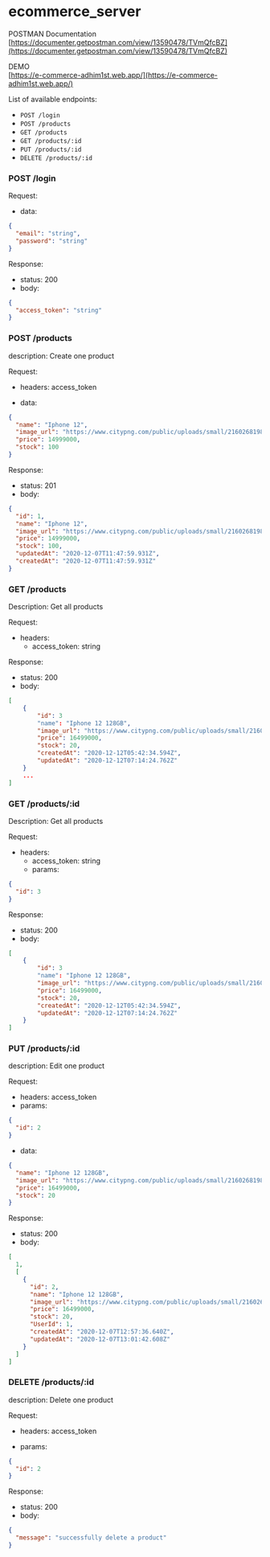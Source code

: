 # ecommerce_server

POSTMAN Documentation  
[https://documenter.getpostman.com/view/13590478/TVmQfcBZ](https://documenter.getpostman.com/view/13590478/TVmQfcBZ)

DEMO  
[https://e-commerce-adhim1st.web.app/](https://e-commerce-adhim1st.web.app/)

List of available endpoints:

- `POST /login`
- `POST /products`
- `GET /products`
- `GET /products/:id`
- `PUT /products/:id`
- `DELETE /products/:id`

### POST /login

Request:

- data:

```json
{
  "email": "string",
  "password": "string"
}
```

Response:

- status: 200
- body:
  ​

```json
{
  "access_token": "string"
}
```

### POST /products

description:
Create one product

Request:

- headers: access_token

- data:

```json
{
  "name": "Iphone 12",
  "image_url": "https://www.citypng.com/public/uploads/small/21602681980nyvpfanmd9fycm48ugtwzaiejtxxvsjzc8uaf0yglia3ijghfcd343eq3cdqvl6sgxs8gl05dh7ttkigntwkvme8x1uxazefw9rb.png",
  "price": 14999000,
  "stock": 100
}
```

​Response:

- status: 201
- body:
  ​

```json
{
  "id": 1,
  "name": "Iphone 12",
  "image_url": "https://www.citypng.com/public/uploads/small/21602681980nyvpfanmd9fycm48ugtwzaiejtxxvsjzc8uaf0yglia3ijghfcd343eq3cdqvl6sgxs8gl05dh7ttkigntwkvme8x1uxazefw9rb.png",
  "price": 14999000,
  "stock": 100,
  "updatedAt": "2020-12-07T11:47:59.931Z",
  "createdAt": "2020-12-07T11:47:59.931Z"
}
```

### GET /products

Description: Get all products

Request:

- headers:
  - access_token: string

Response:

- status: 200
- body:
  ​

```json
[
    {
        "id": 3
        "name": "Iphone 12 128GB",
        "image_url": "https://www.citypng.com/public/uploads/small/21602681980nyvpfanmd9fycm48ugtwzaiejtxxvsjzc8uaf0yglia3ijghfcd343eq3cdqvl6sgxs8gl05dh7ttkigntwkvme8x1uxazefw9rb.png",
        "price": 16499000,
        "stock": 20,
        "createdAt": "2020-12-12T05:42:34.594Z",
        "updatedAt": "2020-12-12T07:14:24.762Z"
    }
    ...
]
```

### GET /products/:id

Description: Get all products

Request:

- headers:
  - access_token: string
  - params:

```json
{
  "id": 3
}
```

Response:

- status: 200
- body:
  ​

```json
[
    {
        "id": 3
        "name": "Iphone 12 128GB",
        "image_url": "https://www.citypng.com/public/uploads/small/21602681980nyvpfanmd9fycm48ugtwzaiejtxxvsjzc8uaf0yglia3ijghfcd343eq3cdqvl6sgxs8gl05dh7ttkigntwkvme8x1uxazefw9rb.png",
        "price": 16499000,
        "stock": 20,
        "createdAt": "2020-12-12T05:42:34.594Z",
        "updatedAt": "2020-12-12T07:14:24.762Z"
    }
]
```

### PUT /products/:id

description:
Edit one product

Request:

- headers: access_token
- params:

```json
{
  "id": 2
}
```

- data:

```json
{
  "name": "Iphone 12 128GB",
  "image_url": "https://www.citypng.com/public/uploads/small/21602681980nyvpfanmd9fycm48ugtwzaiejtxxvsjzc8uaf0yglia3ijghfcd343eq3cdqvl6sgxs8gl05dh7ttkigntwkvme8x1uxazefw9rb.png",
  "price": 16499000,
  "stock": 20
}
```

​Response:

- status: 200
- body:
  ​

```json
[
  1,
  [
    {
      "id": 2,
      "name": "Iphone 12 128GB",
      "image_url": "https://www.citypng.com/public/uploads/small/21602681980nyvpfanmd9fycm48ugtwzaiejtxxvsjzc8uaf0yglia3ijghfcd343eq3cdqvl6sgxs8gl05dh7ttkigntwkvme8x1uxazefw9rb.png",
      "price": 16499000,
      "stock": 20,
      "UserId": 1,
      "createdAt": "2020-12-07T12:57:36.640Z",
      "updatedAt": "2020-12-07T13:01:42.608Z"
    }
  ]
]
```

### DELETE /products/:id

description:
Delete one product

Request:

- headers: access_token

- params:

```json
{
  "id": 2
}
```

​Response:

- status: 200
- body:
  ​

```json
{
  "message": "successfully delete a product"
}
```
